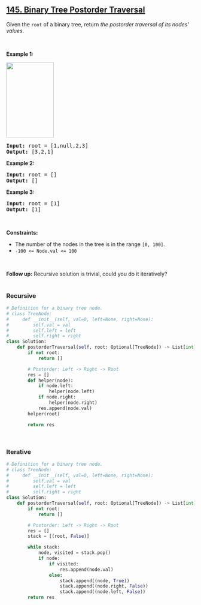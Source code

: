 ## [145. Binary Tree Postorder Traversal](https://leetcode.com/problems/binary-tree-postorder-traversal/description/)

<div class="elfjS" data-track-load="description_content"><p>Given the <code>root</code> of a&nbsp;binary tree, return <em>the postorder traversal of its nodes' values</em>.</p>

<p>&nbsp;</p>
<p><strong class="example">Example 1:</strong></p>
<img alt="" src="https://assets.leetcode.com/uploads/2020/08/28/pre1.jpg" style="width: 127px; height: 200px;">
<pre><strong>Input:</strong> root = [1,null,2,3]
<strong>Output:</strong> [3,2,1]
</pre>

<p><strong class="example">Example 2:</strong></p>

<pre><strong>Input:</strong> root = []
<strong>Output:</strong> []
</pre>

<p><strong class="example">Example 3:</strong></p>

<pre><strong>Input:</strong> root = [1]
<strong>Output:</strong> [1]
</pre>

<p>&nbsp;</p>
<p><strong>Constraints:</strong></p>

<ul>
	<li>The number of the nodes in the tree is in the range <code>[0, 100]</code>.</li>
	<li><code>-100 &lt;= Node.val &lt;= 100</code></li>
</ul>

<p>&nbsp;</p>
<strong>Follow up:</strong> Recursive solution is trivial, could you do it iteratively?</div>


</br>


### Recursive

```py
# Definition for a binary tree node.
# class TreeNode:
#     def __init__(self, val=0, left=None, right=None):
#         self.val = val
#         self.left = left
#         self.right = right
class Solution:
    def postorderTraversal(self, root: Optional[TreeNode]) -> List[int]:
        if not root:
            return []

        # Postorder: Left -> Right -> Root
        res = []
        def helper(node):
            if node.left:
                helper(node.left)
            if node.right:
                helper(node.right)
            res.append(node.val)
        helper(root)

        return res
```

</br>

### Iterative

```py
# Definition for a binary tree node.
# class TreeNode:
#     def __init__(self, val=0, left=None, right=None):
#         self.val = val
#         self.left = left
#         self.right = right
class Solution:
    def postorderTraversal(self, root: Optional[TreeNode]) -> List[int]:
        if not root:
            return []

        # Postorder: Left -> Right -> Root
        res = []
        stack = [(root, False)]

        while stack:
            node, visited = stack.pop()
            if node:
                if visited:
                    res.append(node.val)        
                else:
                    stack.append((node, True))
                    stack.append((node.right, False))
                    stack.append((node.left, False))
        return res
```
